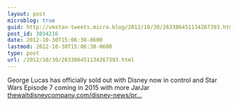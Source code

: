 ```yaml
---
layout: post
microblog: true
guid: http://vmstan-tweets.micro.blog/2012/10/30/263386451134267393.html
post_id: 3034216
date: 2012-10-30T15:06:38-0600
lastmod: 2012-10-30T15:06:38-0600
type: post
url: /2012/10/30/263386451134267393.html
---
```

George Lucas has officially sold out with Disney now in control and Star Wars Episode 7 coming in 2015 with more JarJar <a href="http://thewaltdisneycompany.com/disney-news/press-releases/2012/10/disney-acquire-lucasfilm-ltd">thewaltdisneycompany.com/disney-news/pr…</a>
